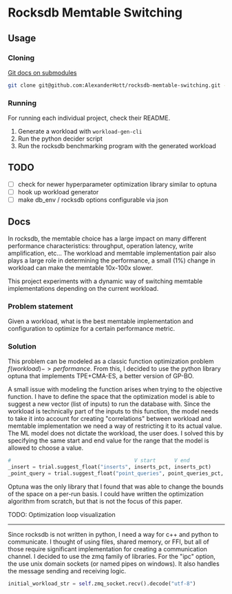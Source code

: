 # Rocksdb Memtable Switching

## Usage

### Cloning

[Git docs on submodules](https://git-scm.com/book/en/v2/Git-Tools-Submodules)

```bash
git clone git@github.com:AlexanderHott/rocksdb-memtable-switching.git --recurse-submodules
```

### Running

For running each individual project, check their README.

1. Generate a workload with `workload-gen-cli`
2. Run the python decider script
3. Run the rocksdb benchmarking program with the generated workload

## TODO

- [ ] check for newer hyperparameter optimization library similar to optuna
- [ ] hook up workload generator
- [ ] make db_env / rocksdb options configurable via json

## Docs

In rocksdb, the memtable choice has a large impact on many different performance characteristics: throughput, operation 
latency, write amplification, etc... The workload and memtable implementation pair also plays a large role in determining the 
performance, a small (1%) change in workload can make the memtable 10x-100x slower. 

This project experiments with a dynamic way of switching memtable implementations depending on the current workload.

### Problem statement

Given a workload, what is the best memtable implementation and configuration to optimize for a certain performance 
metric.

### Solution

This problem can be modeled as a classic function optimization problem $f(workload) -> performance$. From this, I 
decided to use the python library optuna that implements TPE+CMA-ES, a better version of GP-BO. 

A small issue with modeling the function arises when trying to the objective function. I have to define the space that
the optimization model is able to suggest a new vector (list of inputs) to run the database with. Since the workload is
technically part of the inputs to this function, the model needs to take it into account for creating "correlations" 
between workload and memtable implementation we need a way of restricting it to its actual value. The ML model does not 
dictate the workload, the user does. I solved this by specifying the same start and end value for the range that the
model is allowed to choose a value.
```py
#                                        V start      V end
_insert = trial.suggest_float("inserts", inserts_pct, inserts_pct)
_point_query = trial.suggest_float("point_queries", point_queries_pct, point_queries_pct)
```
Optuna was the only library that I found that was able to change the bounds of the space on a per-run basis. I could 
have written the optimization algorithm from scratch, but that is not the focus of this paper.

TODO: Optimization loop visualization

---

Since rocksdb is not written in python, I need a way for c++ and python to communicate. I thought of using files, shared 
memory, or FFI, but all of those require significant implementation for creating a communication channel. I decided to 
use the zmq family of libraries. For the "ipc" option, the use unix domain sockets (or named pipes on windows). It also
handles the message sending and receiving logic.

```py
initial_workload_str = self.zmq_socket.recv().decode("utf-8")
```
